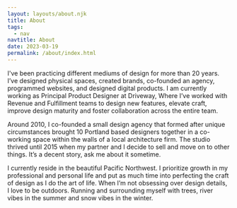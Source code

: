 ```yaml
---
layout: layouts/about.njk
title: About
tags:
  - nav
navtitle: About
date: 2023-03-19
permalink: /about/index.html
---
```


I've been practicing different mediums of design for more than 20 years. I’ve designed physical spaces, created brands, co-founded an agency, programmed websites, and designed digital products. I am currently working as Principal Product Designer at Driveway, Where I’ve worked with Revenue and Fulfillment teams to design new features, elevate craft, improve design maturity and foster collaboration across the entire team. 

Around 2010, I co-founded a small design agency that formed after unique circumstances brought 10 Portland based designers together in a co-working space within the walls of a local architecture firm.  The studio thrived until 2015 when my partner and I decide to sell and move on to other things.  It’s a decent story, ask me about it sometime. 

I currently reside in the beautiful Pacific Northwest. 
I prioritize growth in my professional and personal life and put as much time into perfecting the craft of design as I do the art of life. When I’m not obsessing over design details, I love to be outdoors. Running and surrounding myself with trees, river vibes in the summer and snow vibes in the winter. 
